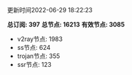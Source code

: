 更新时间2022-06-29 18:22:23

**总订阅: 397**
**总节点: 16213**
**有效节点: 3085**
- v2ray节点: 1983
- ss节点: 624
- trojan节点: 355
- ssr节点: 123
